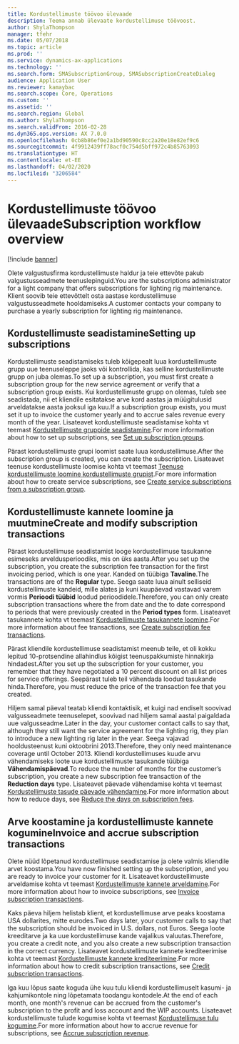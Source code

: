 ```yaml
---
title: Kordustellimuste töövoo ülevaade
description: Teema annab ülevaate kordustellimuse töövoost.
author: ShylaThompson
manager: tfehr
ms.date: 05/07/2018
ms.topic: article
ms.prod: ''
ms.service: dynamics-ax-applications
ms.technology: ''
ms.search.form: SMASubscriptionGroup, SMASubscriptionCreateDialog
audience: Application User
ms.reviewer: kamaybac
ms.search.scope: Core, Operations
ms.custom: ''
ms.assetid: ''
ms.search.region: Global
ms.author: ShylaThompson
ms.search.validFrom: 2016-02-28
ms.dyn365.ops.version: AX 7.0.0
ms.openlocfilehash: 0cb8b86ef0e2a1bd90590c8cc2a20e18e82ef9c6
ms.sourcegitcommit: 4f9912439ff78acf0c754d5bff972c4b85763093
ms.translationtype: HT
ms.contentlocale: et-EE
ms.lasthandoff: 04/02/2020
ms.locfileid: "3206584"
---
```

# <a name="subscription-workflow-overview"></a><span data-ttu-id="b1eca-103">Kordustellimuste töövoo ülevaade</span><span class="sxs-lookup"><span data-stu-id="b1eca-103">Subscription workflow overview</span></span> 

[!include [banner](../includes/banner.md)]


<span data-ttu-id="b1eca-104">Olete valgustusfirma kordustellimuste haldur ja teie ettevõte pakub valgustusseadmete teenuslepinguid.</span><span class="sxs-lookup"><span data-stu-id="b1eca-104">You are the subscriptions administrator for a light company that offers subscriptions for lighting rig maintenance.</span></span> <span data-ttu-id="b1eca-105">Klient soovib teie ettevõttelt osta aastase kordustellimuse valgustusseadmete hooldamiseks.</span><span class="sxs-lookup"><span data-stu-id="b1eca-105">A customer contacts your company to purchase a yearly subscription for lighting rig maintenance.</span></span>

## <a name="setting-up-subscriptions"></a><span data-ttu-id="b1eca-106">Kordustellimuste seadistamine</span><span class="sxs-lookup"><span data-stu-id="b1eca-106">Setting up subscriptions</span></span>

<span data-ttu-id="b1eca-107">Kordustellimuste seadistamiseks tuleb kõigepealt luua kordustellimuste grupp uue teenuseleppe jaoks või kontrollida, kas selline kordustellimuste grupp on juba olemas.</span><span class="sxs-lookup"><span data-stu-id="b1eca-107">To set up a subscription, you must first create a subscription group for the new service agreement or verify that a subscription group exists.</span></span> <span data-ttu-id="b1eca-108">Kui kordustellimuste grupp on olemas, tuleb see seadistada, nii et kliendile esitatakse arve kord aastas ja müügitulusid arveldatakse aasta jooksul iga kuu.</span><span class="sxs-lookup"><span data-stu-id="b1eca-108">If a subscription group exists, you must set it up to invoice the customer yearly and to accrue sales revenue every month of the year.</span></span> <span data-ttu-id="b1eca-109">Lisateavet kordustellimuste seadistamise kohta vt teemast [Kordustellimuste gruppide seadistamine](set-up-subscription-groups.md).</span><span class="sxs-lookup"><span data-stu-id="b1eca-109">For more information about how to set up subscriptions, see [Set up subscription groups](set-up-subscription-groups.md).</span></span>

<span data-ttu-id="b1eca-110">Pärast kordustellimuste grupi loomist saate luua kordustellimuse.</span><span class="sxs-lookup"><span data-stu-id="b1eca-110">After the subscription group is created, you can create the subscription.</span></span> <span data-ttu-id="b1eca-111">Lisateavet teenuse kordustellimuste loomise kohta vt teemast [Teenuse kordustellimuste loomine kordustellimuste grupist](create-service-subscriptions-from-subscription-group.md).</span><span class="sxs-lookup"><span data-stu-id="b1eca-111">For more information about how to create service subscriptions, see [Create service subscriptions from a subscription group](create-service-subscriptions-from-subscription-group.md).</span></span>

## <a name="create-and-modify-subscription-transactions"></a><span data-ttu-id="b1eca-112">Kordustellimuste kannete loomine ja muutmine</span><span class="sxs-lookup"><span data-stu-id="b1eca-112">Create and modify subscription transactions</span></span>

<span data-ttu-id="b1eca-113">Pärast kordustellimuse seadistamist looge kordustellimuse tasukanne esimeseks arveldusperioodiks, mis on üks aasta.</span><span class="sxs-lookup"><span data-stu-id="b1eca-113">After you set up the subscription, you create the subscription fee transaction for the first invoicing period, which is one year.</span></span> <span data-ttu-id="b1eca-114">Kanded on tüübiga **Tavaline**.</span><span class="sxs-lookup"><span data-stu-id="b1eca-114">The transactions are of the **Regular** type.</span></span> <span data-ttu-id="b1eca-115">Seega saate luua ainult selliseid kordustellimuste kandeid, mille alates ja kuni kuupäevad vastavad varem vormis **Perioodi tüübid** loodud perioodidele.</span><span class="sxs-lookup"><span data-stu-id="b1eca-115">Therefore, you can only create subscription transactions where the from date and the to date correspond to periods that were previously created in the **Period types** form.</span></span> <span data-ttu-id="b1eca-116">Lisateavet tasukannete kohta vt teemast [Kordustellimuste tasukannete loomine](create-subscription-fee-transactions.md).</span><span class="sxs-lookup"><span data-stu-id="b1eca-116">For more information about fee transactions, see [Create subscription fee transactions](create-subscription-fee-transactions.md).</span></span>

<span data-ttu-id="b1eca-117">Pärast kliendile kordustellimuse seadistamist meenub teile, et oli kokku lepitud 10-protsendine allahindlus kõigist teenuspakkumiste hinnakirja hindadest.</span><span class="sxs-lookup"><span data-stu-id="b1eca-117">After you set up the subscription for your customer, you remember that they have negotiated a 10 percent discount on all list prices for service offerings.</span></span> <span data-ttu-id="b1eca-118">Seepärast tuleb teil vähendada loodud tasukande hinda.</span><span class="sxs-lookup"><span data-stu-id="b1eca-118">Therefore, you must reduce the price of the transaction fee that you created.</span></span>

<span data-ttu-id="b1eca-119">Hiljem samal päeval teatab kliendi kontaktisik, et kuigi nad endiselt soovivad valgusseadmete teenuselepet, soovivad nad hiljem samal aastal paigaldada uue valgusseadme.</span><span class="sxs-lookup"><span data-stu-id="b1eca-119">Later in the day, your customer contact calls to say that, although they still want the service agreement for the lighting rig, they plan to introduce a new lighting rig later in the year.</span></span> <span data-ttu-id="b1eca-120">Seega vajavad hooldusteenust kuni oktoobrini 2013.</span><span class="sxs-lookup"><span data-stu-id="b1eca-120">Therefore, they only need maintenance coverage until October 2013.</span></span> <span data-ttu-id="b1eca-121">Kliendi kordustellimuses kuude arvu vähendamiseks loote uue kordustellimuste tasukande tüübiga **Vähendamispäevad**.</span><span class="sxs-lookup"><span data-stu-id="b1eca-121">To reduce the number of months for the customer’s subscription, you create a new subscription fee transaction of the **Reduction days** type.</span></span> <span data-ttu-id="b1eca-122">Lisateavet päevade vähendamise kohta vt teemast [Kordustellimuste tasude päevade vähendamine](reduce-the-days-on-subscription-fees.md).</span><span class="sxs-lookup"><span data-stu-id="b1eca-122">For more information about how to reduce days, see [Reduce the days on subscription fees](reduce-the-days-on-subscription-fees.md).</span></span>

## <a name="invoice-and-accrue-subscription-transactions"></a><span data-ttu-id="b1eca-123">Arve koostamine ja kordustellimuste kannete kogumine</span><span class="sxs-lookup"><span data-stu-id="b1eca-123">Invoice and accrue subscription transactions</span></span>

<span data-ttu-id="b1eca-124">Olete nüüd lõpetanud kordustellimuse seadistamise ja olete valmis kliendile arvet koostama.</span><span class="sxs-lookup"><span data-stu-id="b1eca-124">You have now finished setting up the subscription, and you are ready to invoice your customer for it.</span></span> <span data-ttu-id="b1eca-125">Lisateavet kordustellimuste arveldamise kohta vt teemast [Kordustellimuste kannete arveldamine](invoice-subscription-transactions.md).</span><span class="sxs-lookup"><span data-stu-id="b1eca-125">For more information about how to invoice subscriptions, see [Invoice subscription transactions](invoice-subscription-transactions.md).</span></span>

<span data-ttu-id="b1eca-126">Kaks päeva hiljem helistab klient, et kordustellimuse arve peaks koostama USA dollarites, mitte eurodes.</span><span class="sxs-lookup"><span data-stu-id="b1eca-126">Two days later, your customer calls to say that the subscription should be invoiced in U.S. dollars, not Euros.</span></span> <span data-ttu-id="b1eca-127">Seega loote kreeditarve ja ka uue kordustellimuse kande vajalikus valuutas.</span><span class="sxs-lookup"><span data-stu-id="b1eca-127">Therefore, you create a credit note, and you also create a new subscription transaction in the correct currency.</span></span> <span data-ttu-id="b1eca-128">Lisateavet kordustellimuste kannete krediteerimise kohta vt teemast [Kordustellimuste kannete krediteerimine](credit-subscription-transactions.md).</span><span class="sxs-lookup"><span data-stu-id="b1eca-128">For more information about how to credit subscription transactions, see [Credit subscription transactions](credit-subscription-transactions.md).</span></span>

<span data-ttu-id="b1eca-129">Iga kuu lõpus saate koguda ühe kuu tulu kliendi kordustellimuselt kasumi- ja kahjumikontole ning lõpetamata toodangu kontodele.</span><span class="sxs-lookup"><span data-stu-id="b1eca-129">At the end of each month, one month's revenue can be accrued from the customer's subscription to the profit and loss account and the WIP accounts.</span></span> <span data-ttu-id="b1eca-130">Lisateavet kordustellimuste tulude kogumise kohta vt teemast [Kordustellimuse tulu kogumine](accrue-subscription-revenue.md).</span><span class="sxs-lookup"><span data-stu-id="b1eca-130">For more information about how to accrue revenue for subscriptions, see [Accrue subscription revenue](accrue-subscription-revenue.md).</span></span>

  


